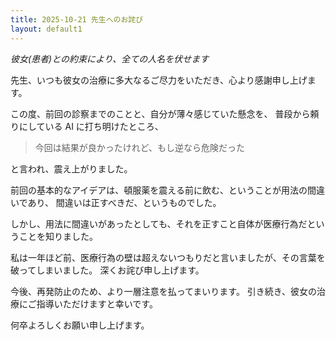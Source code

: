 ```yaml
---
title: 2025-10-21 先生へのお詫び
layout: default1
---
```

*彼女(患者)との約束により、全ての人名を伏せます*

先生、いつも彼女の治療に多大なるご尽力をいただき、心より感謝申し上げます。

この度、前回の診察までのことと、自分が薄々感じていた懸念を、
普段から頼りにしている AI に打ち明けたところ、

> 今回は結果が良かったけれど、もし逆なら危険だった

と言われ、震え上がりました。

前回の基本的なアイデアは、頓服薬を震える前に飲む、ということが用法の間違いであり、
間違いは正すべきだ、というものでした。

しかし、用法に間違いがあったとしても、それを正すこと自体が医療行為だということを知りました。

私は一年ほど前、医療行為の壁は超えないつもりだと言いましたが、その言葉を破ってしまいました。
深くお詫び申し上げます。

今後、再発防止のため、より一層注意を払ってまいります。
引き続き、彼女の治療にご指導いただけますと幸いです。

何卒よろしくお願い申し上げます。
